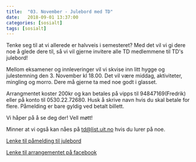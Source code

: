 ```yaml
---
title:  "03. November - Julebord med TD"
date:   2018-09-01 13:37:00
categories: [sosialt]
tags: [sosialt]
---
```


Tenke seg til at vi allerede er halvveis i semesteret? Med det vil vi gi dere noe å glede dere til, så vi vil gjerne invitere alle TD medlemmene til TD's julebord!

Mellom eksamener og innleveringer vil vi skvise inn litt hygge og julestemning den 3. November kl 18.00. Det vil være middag, aktiviteter, mingling og morro. Dere må gjerne ta med noe godt i glasset. 

Arrangmentet koster 200kr og kan betales på vipps til 94847169(Fredrik) eller på konto til 0530.22.72680. Husk å skrive navn hvis du skal betale for flere. Påmelding er bare gyldig ved betalt billett.

Vi håper på å se deg der!
Vell møtt!

Minner at vi også kan nåes på [td@list.uit.no](mailto:td@list.uit.no) hvis du lurer på noe.

[Lenke til påmelding til julebord](https://docs.google.com/forms/d/e/1FAIpQLScc4Cvaliv0JZLNAicoPSuXOvC8PvdJCuae5lIYRR3c_VAolQ/viewform)

[Lenke til arrangementet på facebook](https://www.facebook.com/events/246358399352852/)
